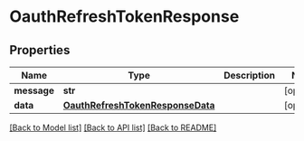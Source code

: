 # OauthRefreshTokenResponse

## Properties
Name | Type | Description | Notes
------------ | ------------- | ------------- | -------------
**message** | **str** |  | [optional] 
**data** | [**OauthRefreshTokenResponseData**](OauthRefreshTokenResponseData.md) |  | [optional] 

[[Back to Model list]](../README.md#documentation-for-models) [[Back to API list]](../README.md#documentation-for-api-endpoints) [[Back to README]](../README.md)

